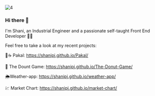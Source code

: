 ![‏‏4](https://user-images.githubusercontent.com/42889059/108994124-12611b00-76a4-11eb-8f19-550da3ac1416.JPG)

### Hi there 👋
I'm Shani, an Industrial Engineer and a passionate self-taught Front End Developer :woman_technologist:

Feel free to take a look at my recent projects:

 🌱:coffee: Pakal:    https://shanipj.github.io/Pakal/
 
:doughnut: The Dount Game:  https://shanipj.github.io/The-Donut-Game/
 
:sun_behind_rain_cloud:Weather-app: https://shanipj.github.io/weather-app/

:chart: Market Chart: https://shanipj.github.io/market-chart/
 



<!--
**shanipj/shanipj** is a ✨ _special_ ✨ repository because its `README.md` (this file) appears on your GitHub profile.

Here are some ideas to get you started:

- 🔭 I’m currently working on ...
- 🌱 I’m currently learning ...
- 👯 I’m looking to collaborate on ...
- 🤔 I’m looking for help with ...
- 💬 Ask me about ...
- 📫 How to reach me: ...
- 😄 Pronouns: ...
- ⚡ Fun fact: ...
-->
